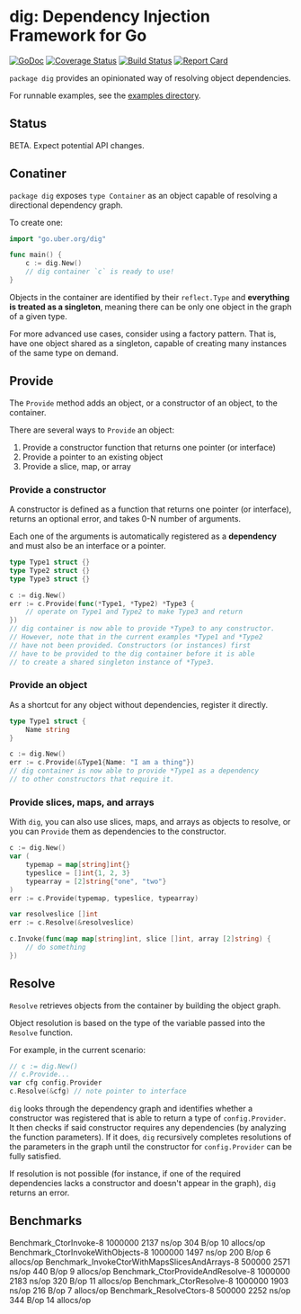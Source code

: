 # dig: Dependency Injection Framework for Go

[![GoDoc][doc-img]][doc]
[![Coverage Status][cov-img]][cov]
[![Build Status][ci-img]][ci]
[![Report Card][report-card-img]][report-card]

`package dig` provides an opinionated way of resolving object dependencies.

For runnable examples, see the [examples directory](examples/).

## Status

BETA. Expect potential API changes.

## Conatiner

`package dig` exposes `type Container` as an object capable of resolving a
directional dependency graph.

To create one:
```go
import "go.uber.org/dig"

func main() {
	c := dig.New()
	// dig container `c` is ready to use!
}
```

Objects in the container are identified by their `reflect.Type` and **everything
is treated as a singleton**, meaning there can be only one object in the graph
of a given type.

For more advanced use cases, consider using a factory pattern. That is,
have one object shared as a singleton, capable of creating many instances
of the same type on demand.

## Provide

The `Provide` method adds an object, or a constructor of an object, to the container.

There are several ways to `Provide` an object:

1. Provide a constructor function that returns one pointer (or interface)
1. Provide a pointer to an existing object
1. Provide a slice, map, or array

### Provide a constructor

A constructor is defined as a function that returns one pointer (or
interface), returns an optional error, and takes 0-N number of arguments.

Each one of the arguments is automatically registered as a **dependency**
and must also be an interface or a pointer.

```go
type Type1 struct {}
type Type2 struct {}
type Type3 struct {}

c := dig.New()
err := c.Provide(func(*Type1, *Type2) *Type3 {
	// operate on Type1 and Type2 to make Type3 and return
})
// dig container is now able to provide *Type3 to any constructor.
// However, note that in the current examples *Type1 and *Type2
// have not been provided. Constructors (or instances) first
// have to be provided to the dig container before it is able
// to create a shared singleton instance of *Type3.
```

### Provide an object

As a shortcut for any object without dependencies, register it directly.

```go
type Type1 struct {
	Name string
}

c := dig.New()
err := c.Provide(&Type1{Name: "I am a thing"})
// dig container is now able to provide *Type1 as a dependency
// to other constructors that require it.
```

### Provide slices, maps, and arrays

With `dig`, you can also use slices, maps, and arrays as objects
to resolve, or you can `Provide` them as dependencies to the constructor.

```go
c := dig.New()
var (
	typemap = map[string]int{}
	typeslice = []int{1, 2, 3}
	typearray = [2]string{"one", "two"}
)
err := c.Provide(typemap, typeslice, typearray)

var resolveslice []int
err := c.Resolve(&resolveslice)

c.Invoke(func(map map[string]int, slice []int, array [2]string) {
	// do something
})
```

## Resolve

`Resolve` retrieves objects from the container by building the object graph.

Object resolution is based on the type of the variable passed into the `Resolve`
function.

For example, in the current scenario:

```go
// c := dig.New()
// c.Provide...
var cfg config.Provider
c.Resolve(&cfg) // note pointer to interface
```

`dig` looks through the dependency graph and identifies whether a constructor was
registered that is able to return a type of `config.Provider`. It then checks
if said constructor requires any dependencies (by analyzing the function parameters).
If it does, `dig` recursively completes resolutions of the parameters in the graph
until the constructor for `config.Provider` can be fully satisfied.

If resolution is not possible (for instance, if one of the required dependencies
lacks a constructor and doesn't appear in the graph), `dig` returns an error.

## Benchmarks
Benchmark_CtorInvoke-8                          	 1000000	      2137 ns/op	     304 B/op	      10 allocs/op
Benchmark_CtorInvokeWithObjects-8               	 1000000	      1497 ns/op	     200 B/op	       6 allocs/op
Benchmark_InvokeCtorWithMapsSlicesAndArrays-8   	  500000	      2571 ns/op	     440 B/op	       9 allocs/op
Benchmark_CtorProvideAndResolve-8               	 1000000	      2183 ns/op	     320 B/op	      11 allocs/op
Benchmark_CtorResolve-8                         	 1000000	      1903 ns/op	     216 B/op	       7 allocs/op
Benchmark_ResolveCtors-8                        	  500000	      2252 ns/op	     344 B/op	      14 allocs/op


[doc]: https://godoc.org/go.uber.org/dig
[doc-img]: https://godoc.org/go.uber.org/dig?status.svg
[cov]: https://coveralls.io/github/uber-go/dig?branch=master
[cov-img]: https://coveralls.io/repos/github/uber-go/dig/badge.svg?branch=master
[ci]: https://travis-ci.org/uber-go/dig
[ci-img]: https://travis-ci.org/uber-go/dig.svg?branch=master
[report-card]: https://goreportcard.com/report/github.com/uber-go/dig
[report-card-img]: https://goreportcard.com/badge/github.com/uber-go/dig
